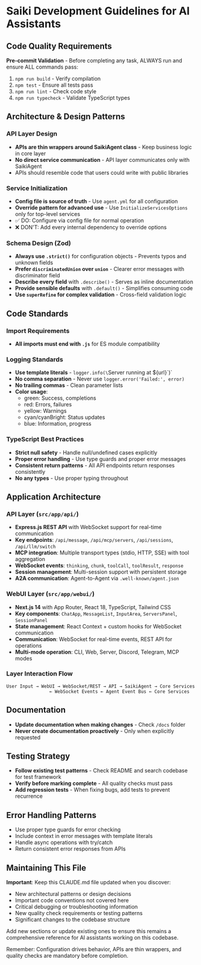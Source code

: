 # Saiki Development Guidelines for AI Assistants

## Code Quality Requirements

**Pre-commit Validation** - Before completing any task, ALWAYS run and ensure ALL commands pass:
1. `npm run build` - Verify compilation
2. `npm test` - Ensure all tests pass  
3. `npm run lint` - Check code style
4. `npm run typecheck` - Validate TypeScript types

## Architecture & Design Patterns

### API Layer Design
- **APIs are thin wrappers around SaikiAgent class** - Keep business logic in core layer
- **No direct service communication** - API layer communicates only with SaikiAgent
- APIs should resemble code that users could write with public libraries

### Service Initialization
- **Config file is source of truth** - Use `agent.yml` for all configuration
- **Override pattern for advanced use** - Use `InitializeServicesOptions` only for top-level services
- ✅ DO: Configure via config file for normal operation
- ❌ DON'T: Add every internal dependency to override options

### Schema Design (Zod)
- **Always use `.strict()`** for configuration objects - Prevents typos and unknown fields
- **Prefer `discriminatedUnion` over `union`** - Clearer error messages with discriminator field
- **Describe every field** with `.describe()` - Serves as inline documentation
- **Provide sensible defaults** with `.default()` - Simplifies consuming code
- **Use `superRefine` for complex validation** - Cross-field validation logic

## Code Standards

### Import Requirements
- **All imports must end with `.js`** for ES module compatibility

### Logging Standards
- **Use template literals** - `logger.info(\`Server running at \${url}\`)`
- **No comma separation** - Never use `logger.error('Failed:', error)`
- **No trailing commas** - Clean parameter lists
- **Color usage**:
  - green: Success, completions
  - red: Errors, failures
  - yellow: Warnings
  - cyan/cyanBright: Status updates
  - blue: Information, progress

### TypeScript Best Practices
- **Strict null safety** - Handle null/undefined cases explicitly
- **Proper error handling** - Use type guards and proper error messages
- **Consistent return patterns** - All API endpoints return responses consistently
- **No any types** - Use proper typing throughout

## Application Architecture

### API Layer (`src/app/api/`)
- **Express.js REST API** with WebSocket support for real-time communication
- **Key endpoints**: `/api/message`, `/api/mcp/servers`, `/api/sessions`, `/api/llm/switch`
- **MCP integration**: Multiple transport types (stdio, HTTP, SSE) with tool aggregation
- **WebSocket events**: `thinking`, `chunk`, `toolCall`, `toolResult`, `response`
- **Session management**: Multi-session support with persistent storage
- **A2A communication**: Agent-to-Agent via `.well-known/agent.json`

### WebUI Layer (`src/app/webui/`)
- **Next.js 14** with App Router, React 18, TypeScript, Tailwind CSS
- **Key components**: `ChatApp`, `MessageList`, `InputArea`, `ServersPanel`, `SessionPanel`
- **State management**: React Context + custom hooks for WebSocket communication
- **Communication**: WebSocket for real-time events, REST API for operations
- **Multi-mode operation**: CLI, Web, Server, Discord, Telegram, MCP modes

### Layer Interaction Flow
```
User Input → WebUI → WebSocket/REST → API → SaikiAgent → Core Services
                ← WebSocket Events ← Agent Event Bus ← Core Services
```

## Documentation
- **Update documentation when making changes** - Check `/docs` folder
- **Never create documentation proactively** - Only when explicitly requested

## Testing Strategy
- **Follow existing test patterns** - Check README and search codebase for test framework
- **Verify before marking complete** - All quality checks must pass
- **Add regression tests** - When fixing bugs, add tests to prevent recurrence

## Error Handling Patterns
- Use proper type guards for error checking
- Include context in error messages with template literals
- Handle async operations with try/catch
- Return consistent error responses from APIs

## Maintaining This File
**Important**: Keep this CLAUDE.md file updated when you discover:
- New architectural patterns or design decisions
- Important code conventions not covered here
- Critical debugging or troubleshooting information
- New quality check requirements or testing patterns
- Significant changes to the codebase structure

Add new sections or update existing ones to ensure this remains a comprehensive reference for AI assistants working on this codebase.

Remember: Configuration drives behavior, APIs are thin wrappers, and quality checks are mandatory before completion.